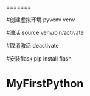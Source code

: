 


=======


#创建虚拟环境
pyvenv venv

#激活
source venv/bin/activate

#取消激活
deactivate


#安装flask
pip install flash


# MyFirstPython
